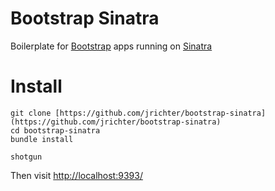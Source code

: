 Bootstrap Sinatra
====

Boilerplate for [Bootstrap](http://getbootstrap.com/) apps running on [Sinatra](http://www.sinatrarb.com/)

Install
===

    git clone [https://github.com/jrichter/bootstrap-sinatra](https://github.com/jrichter/bootstrap-sinatra)
    cd bootstrap-sinatra
    bundle install

    shotgun

Then visit [http://localhost:9393/](http://localhost:9393/)
